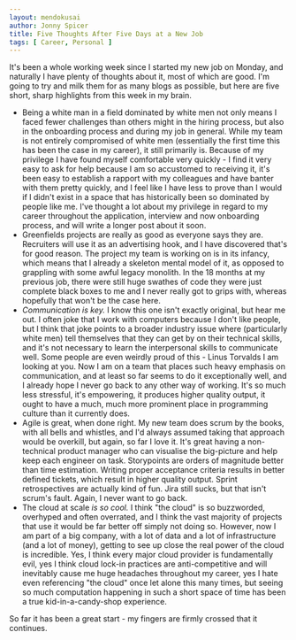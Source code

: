 ```yaml
---
layout: mendokusai
author: Jonny Spicer
title: Five Thoughts After Five Days at a New Job
tags: [ Career, Personal ]
---
```

It's been a whole working week since I started my new job on Monday, and naturally I have plenty of thoughts about it, most of which are good. I'm going to try and milk them for as
many blogs as possible, but here are five short, sharp highlights from this week in my brain.

- Being a white man in a field dominated by white men not only means I faced fewer challenges than others might in the hiring process, but also in the onboarding process and during my
job in general. While my team is not entirely compromised of white men (essentially the first time this has been the case in my career), it still primarily is. Because of my privilege
I have found myself comfortable very quickly - I find it very easy to ask for help because I am so accustomed to receiving it, it's been easy to establish a rapport with my colleagues
and have banter with them pretty quickly, and I feel like I have less to prove than I would if I didn't exist in a space that has historically been so dominated by people like me. I've
thought a lot about my privilege in regard to my career throughout the application, interview and now onboarding process, and will write a longer post about it soon.
- Greenfields projects are really as good as everyone says they are. Recruiters will use it as an advertising hook, and I have discovered that's for good reason. The project my team
is working on is in its infancy, which means that I already a skeleton mental model of it, as opposed to grappling with some awful legacy monolith. In the 18 months at my previous job,
there were still huge swathes of code they were just complete black boxes to me and I never really got to grips with, whereas hopefully that won't be the case here.
- *Communication is key.* I know this one isn't exactly original, but hear me out. I often joke that I work with computers because I don't like people, but I think that joke points to
a broader industry issue where (particularly white men) tell themselves that they can get by on their technical skills, and it's not necessary to learn the interpersonal skills to
communicate well. Some people are even weirdly proud of this - Linus Torvalds I am looking at you. Now I am on a team that places such heavy emphasis on communication, and at least so
far seems to do it exceptionally well, and I already hope I never go back to any other way of working. It's so much less stressful, it's empowering, it produces higher quality output,
it ought to have a much, much more prominent place in programming culture than it currently does.
- Agile is great, when done right. My new team does scrum by the books, with all bells and whistles, and I'd always assumed taking that approach would be overkill, but again, so far I
love it. It's great having a non-technical product manager who can visualise the big-picture and help keep each engineer on task. Storypoints are orders of magnitude better than
time estimation. Writing proper acceptance criteria results in better defined tickets, which result in higher quality output. Sprint retrospectives are actually kind of fun. Jira
still sucks, but that isn't scrum's fault. Again, I never want to go back.
- The cloud at scale *is so cool.* I think "the cloud" is so buzzworded, overhyped and often overrated, and I think the vast majority of projects that use it would be far better off
simply not doing so. However, now I am part of a big company, with a lot of data and a lot of infrastructure (and a lot of money), getting to see up close the real power of the cloud
is incredible. Yes, I think every major cloud provider is fundamentally evil, yes I think cloud lock-in practices are anti-competitive and will inevitably cause me huge headaches
throughout my career, yes I hate even referencing "the cloud" once let alone this many times, but seeing so much computation happening in such a short space of time has been a true
kid-in-a-candy-shop experience.

So far it has been a great start - my fingers are firmly crossed that it continues.
